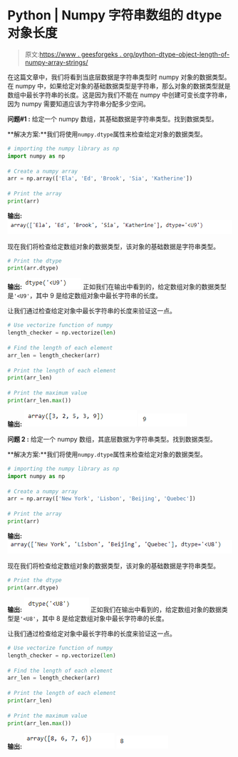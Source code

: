 # Python | Numpy 字符串数组的 dtype 对象长度

> 原文:[https://www . geesforgeks . org/python-dtype-object-length-of-numpy-array-strings/](https://www.geeksforgeeks.org/python-dtype-object-length-of-numpy-array-of-strings/)

在这篇文章中，我们将看到当底层数据是字符串类型时 numpy 对象的数据类型。在 numpy 中，如果给定对象的基础数据类型是字符串，那么对象的数据类型就是数组中最长字符串的长度。这是因为我们不能在 numpy 中创建可变长度字符串，因为 numpy 需要知道应该为字符串分配多少空间。

**问题#1 :** 给定一个 numpy 数组，其基础数据是字符串类型。找到数据类型。

**解决方案:**我们将使用`numpy.dtype`属性来检查给定对象的数据类型。

```py
# importing the numpy library as np
import numpy as np

# Create a numpy array
arr = np.array(['Ela', 'Ed', 'Brook', 'Sia', 'Katherine'])

# Print the array
print(arr)
```

**输出:**
![](img/9b68c93f5a241a53eddfa55a2c0048d7.png)

现在我们将检查给定数组对象的数据类型，该对象的基础数据是字符串类型。

```py
# Print the dtype
print(arr.dtype)
```

**输出:**
![](img/6cbfeeb570356729dbed49d3888aa96f.png)
正如我们在输出中看到的，给定数组对象的数据类型是`'<U9'`，其中 9 是给定数组对象中最长字符串的长度。

让我们通过检查给定对象中最长字符串的长度来验证这一点。

```py
# Use vectorize function of numpy
length_checker = np.vectorize(len)

# Find the length of each element
arr_len = length_checker(arr)

# Print the length of each element
print(arr_len)

# Print the maximum value
print(arr_len.max())
```

**输出:**
![](img/f5a3fd471ca7e3a0ccd2c39de249d29f.png)
![](img/818b9024248d45c6aebf571504b8963d.png)

**问题 2 :** 给定一个 numpy 数组，其底层数据为字符串类型。找到数据类型。

**解决方案:**我们将使用`numpy.dtype`属性来检查给定对象的数据类型。

```py
# importing the numpy library as np
import numpy as np

# Create a numpy array
arr = np.array(['New York', 'Lisbon', 'Beijing', 'Quebec'])

# Print the array
print(arr)
```

**输出:**
![](img/42d831360dcddf2a16dbeed865f1fe6d.png)

现在我们将检查给定数组对象的数据类型，该对象的基础数据是字符串类型。

```py
# Print the dtype
print(arr.dtype)
```

**输出:**
![](img/1ecd62a3b2397716a1b5b0b885e54e17.png)
正如我们在输出中看到的，给定数组对象的数据类型是`'<U8'`，其中 8 是给定数组对象中最长字符串的长度。

让我们通过检查给定对象中最长字符串的长度来验证这一点。

```py
# Use vectorize function of numpy
length_checker = np.vectorize(len)

# Find the length of each element
arr_len = length_checker(arr)

# Print the length of each element
print(arr_len)

# Print the maximum value
print(arr_len.max())
```

**输出:**
![](img/40a29855597ed9aec6d3341cb859adcc.png)
![](img/3bc2fd58b7906cc7b88736fe4103004c.png)